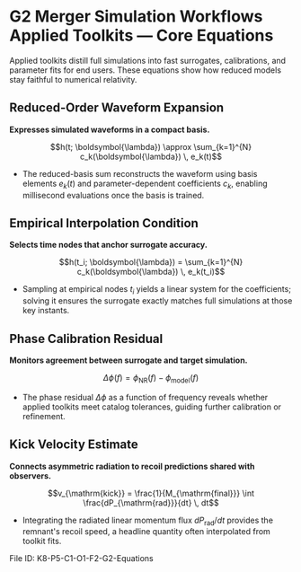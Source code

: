 # G2 Merger Simulation Workflows Applied Toolkits — Core Equations

Applied toolkits distill full simulations into fast surrogates, calibrations, and parameter fits for end users. These equations show how reduced models stay faithful to numerical relativity.

## Reduced-Order Waveform Expansion
**Expresses simulated waveforms in a compact basis.**

$$h(t; \boldsymbol{\lambda}) \approx \sum_{k=1}^{N} c_k(\boldsymbol{\lambda}) \, e_k(t)$$

- The reduced-basis sum reconstructs the waveform using basis elements $e_k(t)$ and parameter-dependent coefficients $c_k$, enabling millisecond evaluations once the basis is trained.

## Empirical Interpolation Condition
**Selects time nodes that anchor surrogate accuracy.**

$$h(t_i; \boldsymbol{\lambda}) = \sum_{k=1}^{N} c_k(\boldsymbol{\lambda}) \, e_k(t_i)$$

- Sampling at empirical nodes $t_i$ yields a linear system for the coefficients; solving it ensures the surrogate exactly matches full simulations at those key instants.

## Phase Calibration Residual
**Monitors agreement between surrogate and target simulation.**

$$\Delta \phi(f) = \phi_{\mathrm{NR}}(f) - \phi_{\mathrm{model}}(f)$$

- The phase residual $\Delta \phi$ as a function of frequency reveals whether applied toolkits meet catalog tolerances, guiding further calibration or refinement.

## Kick Velocity Estimate
**Connects asymmetric radiation to recoil predictions shared with observers.**

$$v_{\mathrm{kick}} = \frac{1}{M_{\mathrm{final}}} \int \frac{dP_{\mathrm{rad}}}{dt} \, dt$$

- Integrating the radiated linear momentum flux $dP_{\mathrm{rad}}/dt$ provides the remnant's recoil speed, a headline quantity often interpolated from toolkit fits.

File ID: K8-P5-C1-O1-F2-G2-Equations
